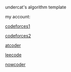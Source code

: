 
undercat's algorithm template

my account:


[codeforces1](https://codeforces.com/profile/undercat)

[codeforces2](https://codeforces.com/profile/_loser_)

[atcoder](https://atcoder.jp/users/chronicle12345?lang=en)

[leecode](https://leetcode.cn/u/zhendecaigou/)

[nowcoder](https://ac.nowcoder.com/acm/contest/profile/138766644)
